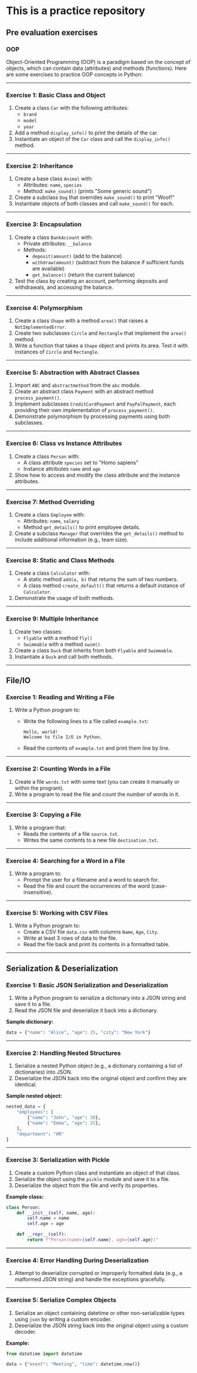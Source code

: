 # This is a practice repository

## Pre evaluation exercises

### OOP

Object-Oriented Programming (OOP) is a paradigm based on the concept of objects, which can contain data (attributes) and methods (functions). Here are some exercises to practice OOP concepts in Python:

---

### **Exercise 1: Basic Class and Object**

1. Create a class `Car` with the following attributes:
   - `brand`
   - `model`
   - `year`
2. Add a method `display_info()` to print the details of the car.
3. Instantiate an object of the `Car` class and call the `display_info()` method.

---

### **Exercise 2: Inheritance**

1. Create a base class `Animal` with:
   - Attributes: `name`, `species`
   - Method: `make_sound()` (prints "Some generic sound")
2. Create a subclass `Dog` that overrides `make_sound()` to print "Woof!"
3. Instantiate objects of both classes and call `make_sound()` for each.

---

### **Exercise 3: Encapsulation**

1. Create a class `BankAccount` with:
   - Private attributes: `__balance`
   - Methods:
     - `deposit(amount)` (add to the balance)
     - `withdraw(amount)` (subtract from the balance if sufficient funds are available)
     - `get_balance()` (return the current balance)
2. Test the class by creating an account, performing deposits and withdrawals, and accessing the balance.

---

### **Exercise 4: Polymorphism**

1. Create a class `Shape` with a method `area()` that raises a `NotImplementedError`.
2. Create two subclasses `Circle` and `Rectangle` that implement the `area()` method.
3. Write a function that takes a `Shape` object and prints its area. Test it with instances of `Circle` and `Rectangle`.

---

### **Exercise 5: Abstraction with Abstract Classes**

1. Import `ABC` and `abstractmethod` from the `abc` module.
2. Create an abstract class `Payment` with an abstract method `process_payment()`.
3. Implement subclasses `CreditCardPayment` and `PayPalPayment`, each providing their own implementation of `process_payment()`.
4. Demonstrate polymorphism by processing payments using both subclasses.

---

### **Exercise 6: Class vs Instance Attributes**

1. Create a class `Person` with:
   - A class attribute `species` set to "Homo sapiens"
   - Instance attributes `name` and `age`
2. Show how to access and modify the class attribute and the instance attributes.

---

### **Exercise 7: Method Overriding**

1. Create a class `Employee` with:
   - Attributes: `name`, `salary`
   - Method `get_details()` to print employee details.
2. Create a subclass `Manager` that overrides the `get_details()` method to include additional information (e.g., team size).

---

### **Exercise 8: Static and Class Methods**

1. Create a class `Calculator` with:
   - A static method `add(a, b)` that returns the sum of two numbers.
   - A class method `create_default()` that returns a default instance of `Calculator`.
2. Demonstrate the usage of both methods.

---

### **Exercise 9: Multiple Inheritance**

1. Create two classes:
   - `Flyable` with a method `fly()`
   - `Swimmable` with a method `swim()`
2. Create a class `Duck` that inherits from both `Flyable` and `Swimmable`.
3. Instantiate a `Duck` and call both methods.

---

## File/IO

### **Exercise 1: Reading and Writing a File**

1. Write a Python program to:
   - Write the following lines to a file called `example.txt`:

     ```text
     Hello, world!
     Welcome to file I/O in Python.
     ```

   - Read the contents of `example.txt` and print them line by line.

---

### **Exercise 2: Counting Words in a File**

1. Create a file `words.txt` with some text (you can create it manually or within the program).
2. Write a program to read the file and count the number of words in it.

---

### **Exercise 3: Copying a File**

1. Write a program that:
   - Reads the contents of a file `source.txt`.
   - Writes the same contents to a new file `destination.txt`.

---

### **Exercise 4: Searching for a Word in a File**

1. Write a program to:
   - Prompt the user for a filename and a word to search for.
   - Read the file and count the occurrences of the word (case-insensitive).

---

### **Exercise 5: Working with CSV Files**

1. Write a Python program to:
   - Create a CSV file `data.csv` with columns `Name`, `Age`, `City`.
   - Write at least 3 rows of data to the file.
   - Read the file back and print its contents in a formatted table.

---

## Serialization & Deserialization

### **Exercise 1: Basic JSON Serialization and Deserialization**

1. Write a Python program to serialize a dictionary into a JSON string and save it to a file.
2. Read the JSON file and deserialize it back into a dictionary.

**Sample dictionary:**

```python
data = {"name": "Alice", "age": 25, "city": "New York"}
```

---

### **Exercise 2: Handling Nested Structures**

1. Serialize a nested Python object (e.g., a dictionary containing a list of dictionaries) into JSON.
2. Deserialize the JSON back into the original object and confirm they are identical.

**Sample nested object:**

```python
nested_data = {
    "employees": [
        {"name": "John", "age": 30},
        {"name": "Emma", "age": 25},
    ],
    "department": "HR"
}
```

---

### **Exercise 3: Serialization with Pickle**

1. Create a custom Python class and instantiate an object of that class.
2. Serialize the object using the `pickle` module and save it to a file.
3. Deserialize the object from the file and verify its properties.

**Example class:**

```python
class Person:
    def __init__(self, name, age):
        self.name = name
        self.age = age

    def __repr__(self):
        return f"Person(name={self.name}, age={self.age})"
```

---

### **Exercise 4: Error Handling During Deserialization**

1. Attempt to deserialize corrupted or improperly formatted data (e.g., a malformed JSON string) and handle the exceptions gracefully.

---

### **Exercise 5: Serialize Complex Objects**

1. Serialize an object containing datetime or other non-serializable types using `json` by writing a custom encoder.
2. Deserialize the JSON string back into the original object using a custom decoder.

**Example:**

```python
from datetime import datetime

data = {"event": "Meeting", "time": datetime.now()}
```
